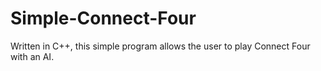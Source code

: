# Simple-Connect-Four
Written in C++, this simple program allows the user to play Connect Four with an AI.

